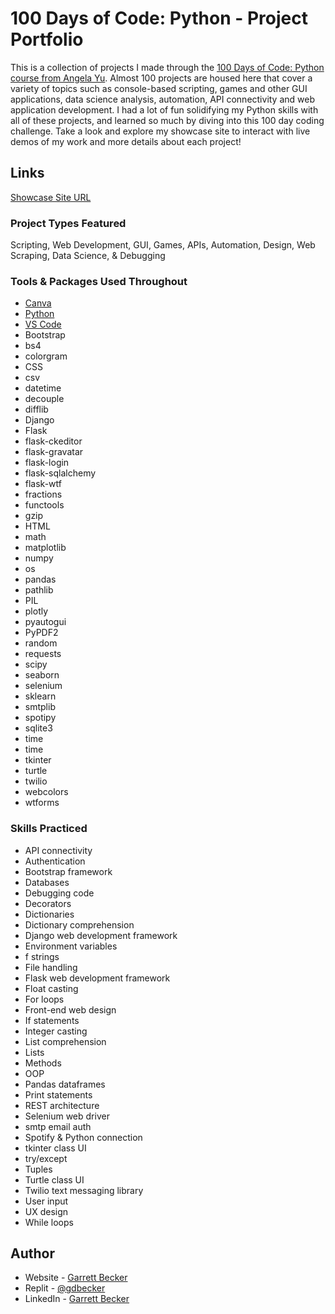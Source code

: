 # 100 Days of Code: Python - Project Portfolio

This is a collection of projects I made through the [100 Days of Code: Python course from Angela Yu](https://www.udemy.com/course/100-days-of-code/). Almost 100 projects are housed here that cover a variety of topics such as console-based scripting, games and other GUI applications, data science analysis, automation, API connectivity and web application development. I had a lot of fun solidifying my Python skills with all of these projects, and learned so much by diving into this 100 day coding challenge. Take a look and explore my showcase site to interact with live demos of my work and more details about each project!

## Links

[Showcase Site URL](https://100-days-of-code-python-gdbecker.netlify.app)

### Project Types Featured

Scripting, Web Development, GUI, Games, APIs, Automation, Design, Web Scraping, Data Science, & Debugging

### Tools & Packages Used Throughout

- [Canva](https://www.canva.com)
- [Python](https://www.python.org)
- [VS Code](https://code.visualstudio.com)
- Bootstrap
- bs4
- colorgram
- CSS
- csv
- datetime
- decouple
- difflib
- Django
- Flask
- flask-ckeditor
- flask-gravatar
- flask-login
- flask-sqlalchemy
- flask-wtf
- fractions
- functools
- gzip
- HTML
- math
- matplotlib
- numpy
- os
- pandas
- pathlib
- PIL
- plotly
- pyautogui
- PyPDF2
- random
- requests
- scipy
- seaborn
- selenium
- sklearn
- smtplib
- spotipy
- sqlite3
- time
- time
- tkinter
- turtle
- twilio
- webcolors
- wtforms

### Skills Practiced

- API connectivity
- Authentication
- Bootstrap framework
- Databases
- Debugging code
- Decorators
- Dictionaries
- Dictionary comprehension
- Django web development framework
- Environment variables
- f strings
- File handling
- Flask web development framework
- Float casting
- For loops
- Front-end web design
- If statements
- Integer casting
- List comprehension
- Lists
- Methods
- OOP
- Pandas dataframes
- Print statements
- REST architecture
- Selenium web driver
- smtp email auth
- Spotify & Python connection
- tkinter class UI
- try/except
- Tuples
- Turtle class UI
- Twilio text messaging library
- User input
- UX design
- While loops

## Author

- Website - [Garrett Becker]()
- Replit - [@gdbecker](https://replit.com/@gdbecker)
- LinkedIn - [Garrett Becker](https://www.linkedin.com/in/garrett-becker-923b4a106/)


 
